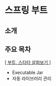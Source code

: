 # 스프링 부트

## 소개



## 주요 목차

[[ 부트, 스타터 살펴보기 ]](https://github.com/woosungkim0123/spring-jpa-deep-dive/tree/master/spring_evolution/autoconfig/boot_start)

- Executable Jar
- 자동 라이브러리 관리

